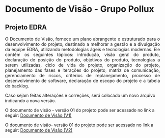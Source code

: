 # Documento de Visão - Grupo Pollux 
## Projeto EDRA

<div style="text-align: justify;">
<p>
O Documento de Visão, fornece um plano abrangente e estruturado para o desenvolvimento do projeto, destinado a melhorar a gestão e a divulgação da equipe EDRA, utilizando metodologias ágeis e tecnologias modernas. Ele contém os seguintes tópicos: introdução, visão geral do produto, declaração de posição do produto, objetivos do produto, tecnologias a serem utilizadas, ciclo de vida do projeto, organização do projeto, planejamento das fases e iterações do projeto, matriz de comunicação, gerenciamento de riscos, critérios de replanejamento, processo de desenvolvimento de software, declaração de escopo do projeto e a tabela do backlog.
</p>
</div>

Caso sejam feitas alterações e correções, será colocado um novo arquivo indicando a nova versão.

O documento de visão - versão 01 do projeto pode ser acessado no link a seguir: [Documento de Visão (V1)](documento-visao(v01).pdf)

O documento de visão- versão 01 do projeto pode ser acessado no link a seguir: [Documento de Visão (V2)](documento-visao(v02).pdf)
